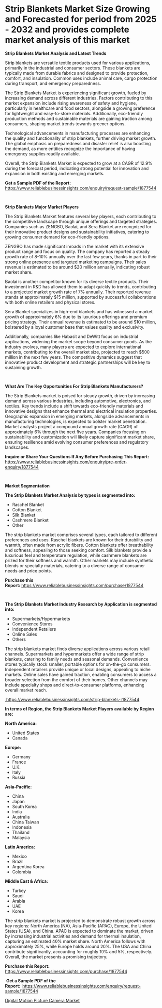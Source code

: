 <p><h1>Strip Blankets Market Size Growing and Forecasted for period from 2025 - 2032 and provides complete market analysis of this market</h1></p><p><strong>Strip Blankets Market Analysis and Latest Trends</strong></p>
<p><p>Strip blankets are versatile textile products used for various applications, primarily in the industrial and consumer sectors. These blankets are typically made from durable fabrics and designed to provide protection, comfort, and insulation. Common uses include animal care, cargo protection during transport, and emergency preparedness.</p><p>The Strip Blankets Market is experiencing significant growth, fueled by increasing demand across different industries. Factors contributing to this market expansion include rising awareness of safety and hygiene, particularly in healthcare and food sectors, alongside a growing preference for lightweight and easy-to-store materials. Additionally, eco-friendly production methods and sustainable materials are gaining traction among consumers, shaping market trends towards greener options.</p><p>Technological advancements in manufacturing processes are enhancing the quality and functionality of strip blankets, further driving market growth. The global emphasis on preparedness and disaster relief is also boosting the demand, as more entities recognize the importance of having emergency supplies readily available. </p><p>Overall, the Strip Blankets Market is expected to grow at a CAGR of 12.9% during the forecast period, indicating strong potential for innovation and expansion in both existing and emerging markets.</p></p>
<p><strong>Get a Sample PDF of the Report:&nbsp;</strong> <a href="https://www.reliablebusinessinsights.com/enquiry/request-sample/1877544?utm_campaign=2321&utm_medium=2&utm_source=Github&utm_content=ia&utm_term=04042025&utm_id=strip-blankets">https://www.reliablebusinessinsights.com/enquiry/request-sample/1877544</a></p>
<p>&nbsp;</p>
<p><strong>Strip Blankets Major Market Players</strong></p>
<p><p>The Strip Blankets Market features several key players, each contributing to the competitive landscape through unique offerings and targeted strategies. Companies such as ZENGBO, Baolai, and Sera Blanket are recognized for their innovative product designs and sustainability initiatives, catering to growing consumer demand for eco-friendly options.</p><p>ZENGBO has made significant inroads in the market with its extensive product range and focus on quality. The company has reported a steady growth rate of 8-10% annually over the last few years, thanks in part to their strong online presence and targeted marketing campaigns. Their sales revenue is estimated to be around $20 million annually, indicating robust market share.</p><p>Baolai is another competitor known for its diverse textile products. Their investment in R&D has allowed them to adapt quickly to trends, contributing to a projected market growth rate of 7% annually. Their reported revenue stands at approximately $15 million, supported by successful collaborations with both online retailers and physical stores.</p><p>Sera Blanket specializes in high-end blankets and has witnessed a market growth of approximately 6% due to its luxurious offerings and premium pricing strategy. Their annual revenue is estimated to be around $10 million, bolstered by a loyal customer base that values quality and exclusivity.</p><p>Additionally, companies like Habasit and DeWitt focus on industrial applications, widening the market scope beyond consumer goods. As the industry evolves, many players are expected to explore international markets, contributing to the overall market size, projected to reach $500 million in the next few years. The competitive dynamics suggest that innovative product development and strategic partnerships will be key to sustaining growth.</p></p>
<p>&nbsp;</p>
<p><strong>What Are The Key Opportunities For Strip Blankets Manufacturers?</strong></p>
<p><p>The Strip Blankets market is poised for steady growth, driven by increasing demand across various industries, including automotive, electronics, and textiles. Key trends include a shift towards eco-friendly materials and innovative designs that enhance thermal and electrical insulation properties. Geographic expansion in emerging markets, alongside advancements in manufacturing technologies, is expected to bolster market penetration. Market analysts project a compound annual growth rate (CAGR) of approximately 6% through the next five years. Companies focusing on sustainability and customization will likely capture significant market share, ensuring resilience amid evolving consumer preferences and regulatory landscapes.</p></p>
<p><strong>Inquire or Share Your Questions If Any Before Purchasing This Report:</strong> <a href="https://www.reliablebusinessinsights.com/enquiry/pre-order-enquiry/1877544?utm_campaign=2321&utm_medium=2&utm_source=Github&utm_content=ia&utm_term=04042025&utm_id=strip-blankets">https://www.reliablebusinessinsights.com/enquiry/pre-order-enquiry/1877544</a></p>
<p>&nbsp;</p>
<p><strong>Market Segmentation</strong></p>
<p><strong>The Strip Blankets Market Analysis by types is segmented into:</strong></p>
<p><ul><li>Raschel Blanket</li><li>Cotton Blanket</li><li>Silk Blanket</li><li>Cashmere Blanket</li><li>Other</li></ul></p>
<p><p>The strip blankets market comprises several types, each tailored to different preferences and uses. Raschel blankets are known for their durability and warmth, often made from acrylic fibers. Cotton blankets offer breathability and softness, appealing to those seeking comfort. Silk blankets provide a luxurious feel and temperature regulation, while cashmere blankets are prized for their softness and warmth. Other markets may include synthetic blends or specialty materials, catering to a diverse range of consumer needs and price points.</p></p>
<p><strong>Purchase this Report:&nbsp;</strong><a href="https://www.reliablebusinessinsights.com/purchase/1877544?utm_campaign=2321&utm_medium=2&utm_source=Github&utm_content=ia&utm_term=04042025&utm_id=strip-blankets">https://www.reliablebusinessinsights.com/purchase/1877544</a></p>
<p>&nbsp;</p>
<p><strong>The Strip Blankets Market Industry Research by Application is segmented into:</strong></p>
<p><ul><li>Supermarkets/Hypermarkets</li><li>Convenience Stores</li><li>Independent Retailers</li><li>Online Sales</li><li>Others</li></ul></p>
<p><p>The strip blankets market finds diverse applications across various retail channels. Supermarkets and hypermarkets offer a wide range of strip blankets, catering to family needs and seasonal demands. Convenience stores typically stock smaller, portable options for on-the-go consumers. Independent retailers provide unique or local designs, appealing to niche markets. Online sales have gained traction, enabling consumers to access a broader selection from the comfort of their homes. Other channels may include specialty shops and direct-to-consumer platforms, enhancing overall market reach.</p></p>
<p><a href="https://www.reliablebusinessinsights.com/strip-blankets-r1877544?utm_campaign=2321&utm_medium=2&utm_source=Github&utm_content=ia&utm_term=04042025&utm_id=strip-blankets">&nbsp;https://www.reliablebusinessinsights.com/strip-blankets-r1877544</a></p>
<p><strong>In terms of Region, the Strip Blankets Market Players available by Region are:</strong></p>
<p>
    <p> <strong> North America: </strong>
        <ul>
            <li>United States</li>
            <li>Canada</li>
        </ul>
        </p> 
    <p> <strong> Europe: </strong>
        <ul>
            <li>Germany</li>
            <li>France</li>
            <li>U.K.</li>
            <li>Italy</li>
            <li>Russia</li>
        </ul>
        </p> 
    <p> <strong> Asia-Pacific: </strong>
        <ul>
            <li>China</li>
            <li>Japan</li>
            <li>South Korea</li>
            <li>India</li>
            <li>Australia</li>
            <li>China Taiwan</li>
            <li>Indonesia</li>
            <li>Thailand</li>
            <li>Malaysia</li>
        </ul>
        </p> 
    <p> <strong> Latin America: </strong>
        <ul>
            <li>Mexico</li>
            <li>Brazil</li>
            <li>Argentina Korea</li>
            <li>Colombia</li>
        </ul>
        </p> 
    <p> <strong> Middle East & Africa: </strong>
        <ul>
            <li>Turkey</li>
            <li>Saudi</li>
            <li>Arabia</li>
            <li>UAE</li>
            <li>Korea</li>
        </ul>
    </p>
    </p>
<p><p>The strip blankets market is projected to demonstrate robust growth across key regions: North America (NA), Asia-Pacific (APAC), Europe, the United States (USA), and China. APAC is expected to dominate the market, driven by increasing industrial activities and demand for thermal insulation, capturing an estimated 40% market share. North America follows with approximately 25%, while Europe holds around 20%. The USA and China contribute significantly, accounting for roughly 10% and 5%, respectively. Overall, the market presents a promising trajectory.</p></p>
<p><strong>Purchase this Report: </strong><a href="https://www.reliablebusinessinsights.com/purchase/1877544?utm_campaign=2321&utm_medium=2&utm_source=Github&utm_content=ia&utm_term=04042025&utm_id=strip-blankets">https://www.reliablebusinessinsights.com/purchase/1877544</a></p>
<p>&nbsp;<strong>Get a Sample PDF of the Report:&nbsp;&nbsp;</strong><a href="https://www.reliablebusinessinsights.com/enquiry/request-sample/1877544?utm_campaign=2321&utm_medium=2&utm_source=Github&utm_content=ia&utm_term=04042025&utm_id=strip-blankets">https://www.reliablebusinessinsights.com/enquiry/request-sample/1877544</a></p>
<p><strong></strong></p>
<p><p><a href="https://github.com/maclarensidney/Market-Research-Report-List-1/blob/main/digital-motion-picture-camera-market.md?utm_campaign=2321&utm_medium=2&utm_source=Github&utm_content=ia&utm_term=04042025&utm_id=strip-blankets">Digital Motion Picture Camera Market</a></p></p>